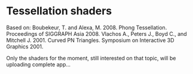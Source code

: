 # Tessellation shaders

Based on:
Boubekeur, T. and Alexa, M. 2008. Phong Tessellation. Proceedings of SIGGRAPH Asia 2008.
Vlachos A., Peters J., Boyd C., and Mitchell J. 2001. Curved PN Triangles. Symposium on Interactive 3D Graphics 2001.

Only the shaders for the moment, still interested on that topic, will be uploading complete app...